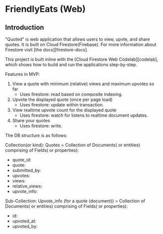 # FriendlyEats (Web)

## Introduction

"Quoted" is web application that allows users to view, upvte, and share quotes. It is built on Cloud Firestore(Firebase).
For more information about Firestore visit [the docs][firestore-docs].

This project is built inline with the [Cloud Firestore Web Codelab][codelab], which shows how to build and run the applications step-by-step. 

Features in MVP:
1. View a quote with minimum (relative) views and maximum upvotes so far 
    - Uses firestore: read based on composite indexing.
2. Upvote the displayed quote (once per page load) 
    - Uses firestore: update within transaction.
3. View realtime upvote count for the displayed quote
    - Uses firestore: watch for listens to realtime document updates.
4. Share your quotes
    - Uses firestore: write.


The DB structure is as follows:

Collection(or kind): Quotes
= Collection of Documents( or entities) comprising of Fields( or properties): 
- quote_id: <auto>
- quote: <string>
- submitted_by: <string>
- upvotes: <int> 
- views: <int>
- relative_views: <int>
- upvote_info: <collection>

Sub-Collection: Upvote_info (for a quote (document))
= Collection of Documents( or entities) comprising of Fields( or properties): 
- id: <auto>
- upvoted_at: <timestamp> 
- upvoted_by: <string>
